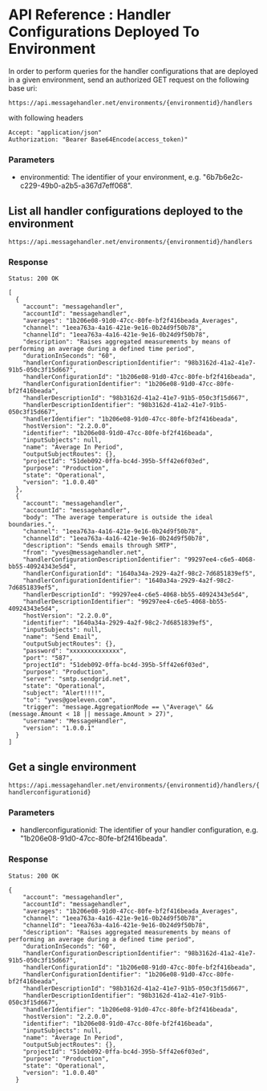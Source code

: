 # API Reference : Handler Configurations Deployed To Environment

In order to perform queries for the handler configurations that are deployed in a given environment, send an authorized GET request on the following base uri:

`https://api.messagehandler.net/environments/{environmentid}/handlers`

with following headers

<!-- start of code block -->
 
	Accept: "application/json"
	Authorization: "Bearer Base64Encode(access_token)"
    
<!-- end of code block -->

### Parameters

 * environmentid: The identifier of your environment, e.g. "6b7b6e2c-c229-49b0-a2b5-a367d7eff068".

## List all handler configurations deployed to the environment

`https://api.messagehandler.net/environments/{environmentid}/handlers`

### Response

<!-- start of code block -->

	Status: 200 OK

	[
	  {
		"account": "messagehandler",
		"accountId": "messagehandler",
		"averages": "1b206e08-91d0-47cc-80fe-bf2f416beada_Averages",
		"channel": "1eea763a-4a16-421e-9e16-0b24d9f50b78",
		"channelId": "1eea763a-4a16-421e-9e16-0b24d9f50b78",
		"description": "Raises aggregated measurements by means of performing an average during a defined time period",
		"durationInSeconds": "60",
		"handlerConfigurationDescriptionIdentifier": "98b3162d-41a2-41e7-91b5-050c3f15d667",
		"handlerConfigurationId": "1b206e08-91d0-47cc-80fe-bf2f416beada",
		"handlerConfigurationIdentifier": "1b206e08-91d0-47cc-80fe-bf2f416beada",
		"handlerDescriptionId": "98b3162d-41a2-41e7-91b5-050c3f15d667",
		"handlerDescriptionIdentifier": "98b3162d-41a2-41e7-91b5-050c3f15d667",
		"handlerIdentifier": "1b206e08-91d0-47cc-80fe-bf2f416beada",
		"hostVersion": "2.2.0.0",
		"identifier": "1b206e08-91d0-47cc-80fe-bf2f416beada",
		"inputSubjects": null,
		"name": "Average In Period",
		"outputSubjectRoutes": {},
		"projectId": "51deb092-0ffa-bc4d-395b-5ff42e6f03ed",
		"purpose": "Production",
		"state": "Operational",
		"version": "1.0.0.40"
	  },
	  {
		"account": "messagehandler",
		"accountId": "messagehandler",
		"body": "The average temperature is outside the ideal boundaries.",
		"channel": "1eea763a-4a16-421e-9e16-0b24d9f50b78",
		"channelId": "1eea763a-4a16-421e-9e16-0b24d9f50b78",
		"description": "Sends emails through SMTP",
		"from": "yves@messagehandler.net",
		"handlerConfigurationDescriptionIdentifier": "99297ee4-c6e5-4068-bb55-40924343e5d4",
		"handlerConfigurationId": "1640a34a-2929-4a2f-98c2-7d6851839ef5",
		"handlerConfigurationIdentifier": "1640a34a-2929-4a2f-98c2-7d6851839ef5",
		"handlerDescriptionId": "99297ee4-c6e5-4068-bb55-40924343e5d4",
		"handlerDescriptionIdentifier": "99297ee4-c6e5-4068-bb55-40924343e5d4",
		"hostVersion": "2.2.0.0",
		"identifier": "1640a34a-2929-4a2f-98c2-7d6851839ef5",
		"inputSubjects": null,
		"name": "Send Email",
		"outputSubjectRoutes": {},
		"password": "xxxxxxxxxxxxxx",
		"port": "587",
		"projectId": "51deb092-0ffa-bc4d-395b-5ff42e6f03ed",
		"purpose": "Production",
		"server": "smtp.sendgrid.net",
		"state": "Operational",
		"subject": "Alert!!!!",
		"to": "yves@goeleven.com",
		"trigger": "message.AggregationMode == \"Average\" && (message.Amount < 18 || message.Amount > 27)",
		"username": "MessageHandler",
		"version": "1.0.0.1"
	  }
	]

<!-- end of code block -->

## Get a single environment

`https://api.messagehandler.net/environments/{environmentid}/handlers/{handlerconfigurationid}`

### Parameters

 * handlerconfigurationid: The identifier of your handler configuration, e.g. "1b206e08-91d0-47cc-80fe-bf2f416beada".

### Response

<!-- start of code block -->

	Status: 200 OK

	{
		"account": "messagehandler",
		"accountId": "messagehandler",
		"averages": "1b206e08-91d0-47cc-80fe-bf2f416beada_Averages",
		"channel": "1eea763a-4a16-421e-9e16-0b24d9f50b78",
		"channelId": "1eea763a-4a16-421e-9e16-0b24d9f50b78",
		"description": "Raises aggregated measurements by means of performing an average during a defined time period",
		"durationInSeconds": "60",
		"handlerConfigurationDescriptionIdentifier": "98b3162d-41a2-41e7-91b5-050c3f15d667",
		"handlerConfigurationId": "1b206e08-91d0-47cc-80fe-bf2f416beada",
		"handlerConfigurationIdentifier": "1b206e08-91d0-47cc-80fe-bf2f416beada",
		"handlerDescriptionId": "98b3162d-41a2-41e7-91b5-050c3f15d667",
		"handlerDescriptionIdentifier": "98b3162d-41a2-41e7-91b5-050c3f15d667",
		"handlerIdentifier": "1b206e08-91d0-47cc-80fe-bf2f416beada",
		"hostVersion": "2.2.0.0",
		"identifier": "1b206e08-91d0-47cc-80fe-bf2f416beada",
		"inputSubjects": null,
		"name": "Average In Period",
		"outputSubjectRoutes": {},
		"projectId": "51deb092-0ffa-bc4d-395b-5ff42e6f03ed",
		"purpose": "Production",
		"state": "Operational",
		"version": "1.0.0.40"
	  }

<!-- end of code block -->
 